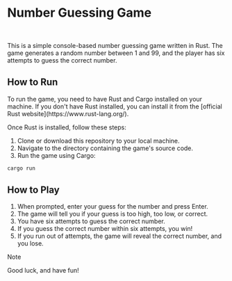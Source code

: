 # Number Guessing Game
<br>
<p>This is a simple console-based number guessing game written in Rust. The game generates a random number between 1 and 99, and the player has six attempts to guess the correct number.</p>

## How to Run

<p>To run the game, you need to have Rust and Cargo installed on your machine. If you don't have Rust installed, you can install it from the [official Rust website](https://www.rust-lang.org/).</p>

Once Rust is installed, follow these steps:

1. Clone or download this repository to your local machine.
1. Navigate to the directory containing the game's source code.
1. Run the game using Cargo:
```bash
cargo run
```

## How to Play

1. When prompted, enter your guess for the number and press Enter.
1. The game will tell you if your guess is too high, too low, or correct.
1. You have six attempts to guess the correct number.
1. If you guess the correct number within six attempts, you win!
1. If you run out of attempts, the game will reveal the correct number, and you lose.

> [!NOTE]
> Good luck, and have fun!